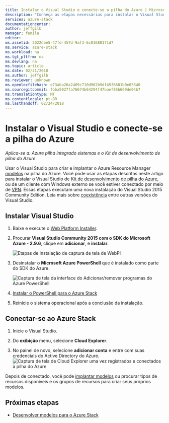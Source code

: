 ```yaml
---
title: Instalar o Visual Studio e conecte-se a pilha do Azure | Microsoft Docs
description: "Conheça as etapas necessárias para instalar o Visual Studio e conecte-se a pilha do Azure"
services: azure-stack
documentationcenter: 
author: jeffgilb
manager: femila
editor: 
ms.assetid: 2022dbe5-47fd-457d-9af3-6c01688171d7
ms.service: azure-stack
ms.workload: na
ms.tgt_pltfrm: na
ms.devlang: na
ms.topic: article
ms.date: 02/21/2018
ms.author: jeffgilb
ms.reviewer: unknown
ms.openlocfilehash: e73aba26a2409c710d962b9df45f6601b0e05340
ms.sourcegitcommit: fbba5027fa76674b64294f47baef85b669de04b7
ms.translationtype: MT
ms.contentlocale: pt-BR
ms.lasthandoff: 02/24/2018
---
```

# <a name="install-visual-studio-and-connect-to-azure-stack"></a>Instalar o Visual Studio e conecte-se a pilha do Azure

*Aplica-se a: Azure pilha integrado sistemas e o Kit de desenvolvimento de pilha do Azure*

Usar o Visual Studio para criar e implantar o Azure Resource Manager [modelos](user/azure-stack-arm-templates.md) na pilha do Azure. Você pode usar as etapas descritas neste artigo para instalar o Visual Studio de [Kit de desenvolvimento de pilha do Azure](azure-stack-connect-azure-stack.md#connect-to-azure-stack-with-remote-desktop), ou de um cliente com Windows externo se você estiver conectado por meio de [VPN](azure-stack-connect-azure-stack.md#connect-to-azure-stack-with-vpn). Essas etapas executam uma nova instalação do Visual Studio 2015 Community Edition. Leia mais sobre [coexistência](https://msdn.microsoft.com/library/ms246609.aspx) entre outras versões do Visual Studio.

## <a name="install-visual-studio"></a>Instalar Visual Studio
1. Baixe e execute o [Web Platform Installer](https://www.microsoft.com/web/downloads/platform.aspx).             
2. Procurar **Visual Studio Community 2015 com o SDK do Microsoft Azure - 2.9.6**, clique em **adicionar**, e **instalar**.

    ![Etapas de instalação de captura de tela de WebPI](./media/azure-stack-install-visual-studio/image1.png) 

3. Desinstalar o **Microsoft Azure PowerShell** que é instalado como parte do SDK do Azure.

    ![Captura de tela da interface do Adicionar/remover programas do Azure PowerShell](./media/azure-stack-install-visual-studio/image2.png) 

4. [Instalar o PowerShell para o Azure Stack](azure-stack-powershell-install.md)

5. Reinicie o sistema operacional após a conclusão da instalação.

## <a name="connect-to-azure-stack"></a>Conectar-se ao Azure Stack

1. Inicie o Visual Studio.

2. Do **exibição** menu, selecione **Cloud Explorer**.

3. No painel de novo, selecione **adicionar conta** e entre com suas credenciais do Active Directory do Azure.  
    ![Captura de tela de Cloud Explorer uma vez registrados e conectados à pilha do Azure](./media/azure-stack-install-visual-studio/image6.png)

Depois de conectado, você pode [implantar modelos](user/azure-stack-deploy-template-visual-studio.md) ou procurar tipos de recursos disponíveis e os grupos de recursos para criar seus próprios modelos.  

## <a name="next-steps"></a>Próximas etapas

 - [Desenvolver modelos para o Azure Stack](user/azure-stack-develop-templates.md)
